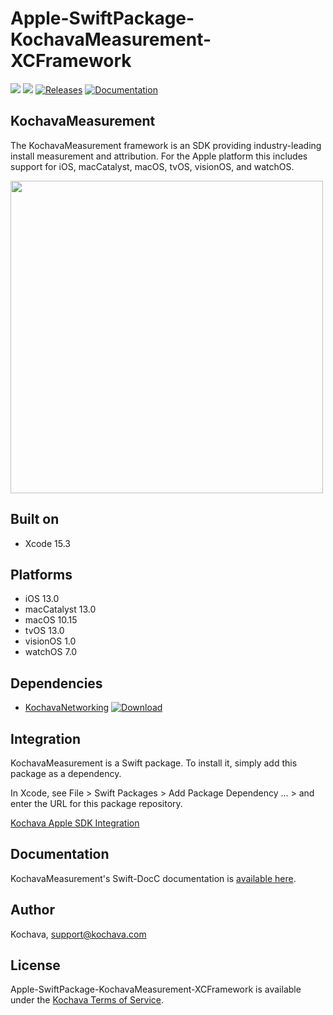 # Apple-SwiftPackage-KochavaMeasurement-XCFramework

[![](https://img.shields.io/endpoint?url=https%3A%2F%2Fswiftpackageindex.com%2Fapi%2Fpackages%2FKochava%2FApple-SwiftPackage-KochavaMeasurement-XCFramework%2Fbadge%3Ftype%3Dplatforms)](https://swiftpackageindex.com/Kochava/Apple-SwiftPackage-KochavaMeasurement-XCFramework)
[![](https://img.shields.io/endpoint?url=https%3A%2F%2Fswiftpackageindex.com%2Fapi%2Fpackages%2FKochava%2FApple-SwiftPackage-KochavaMeasurement-XCFramework%2Fbadge%3Ftype%3Dswift-versions)](https://swiftpackageindex.com/Kochava/Apple-SwiftPackage-KochavaMeasurement-XCFramework)
[![Releases](https://img.shields.io/github/v/release/kochava/Apple-SwiftPackage-KochavaMeasurement-XCFramework?include_prereleases&sort=semver)](https://github.com/Kochava/Apple-SwiftPackage-KochavaMeasurement-XCFramework/releases)
[![Documentation](https://img.shields.io/badge/Documentation-Visit-202020?style=flat)](https://kochava.github.io/Apple-SwiftPackage-KochavaMeasurement/documentation/kochavameasurement)

## KochavaMeasurement

The KochavaMeasurement framework is an SDK providing industry-leading install measurement and attribution.  For the Apple platform this includes support for iOS, macCatalyst, macOS, tvOS, visionOS, and watchOS.

<img src="https://storage.googleapis.com/kochava-web/2016/07/Kochava-horizontal-black-800x154.png" width="500" />

## Built on

* Xcode 15.3

## Platforms

* iOS 13.0
* macCatalyst 13.0
* macOS 10.15
* tvOS 13.0
* visionOS 1.0
* watchOS 7.0

## Dependencies

* [KochavaNetworking](https://github.com/Kochava/Apple-SwiftPackage-KochavaNetworking-XCFramework) [![Download](https://img.shields.io/github/v/release/kochava/Apple-SwiftPackage-KochavaNetworking-XCFramework?include_prereleases&sort=semver)](https://github.com/Kochava/Apple-SwiftPackage-KochavaNetworking-XCFramework/releases)

## Integration

KochavaMeasurement is a Swift package.  To install it, simply add this package as a dependency.

In Xcode, see File > Swift Packages > Add Package Dependency ... > and enter the URL for this package repository.

[Kochava Apple SDK Integration](https://support.kochava.com/sdk-integration/ios-sdk-integration/)

## Documentation

KochavaMeasurement's Swift-DocC documentation is [available here](https://kochava.github.io/Apple-SwiftPackage-KochavaMeasurement/documentation/kochavameasurement).

## Author

Kochava, support@kochava.com

## License

Apple-SwiftPackage-KochavaMeasurement-XCFramework is available under the [Kochava Terms of Service](https://www.kochava.com/terms-of-service/).
